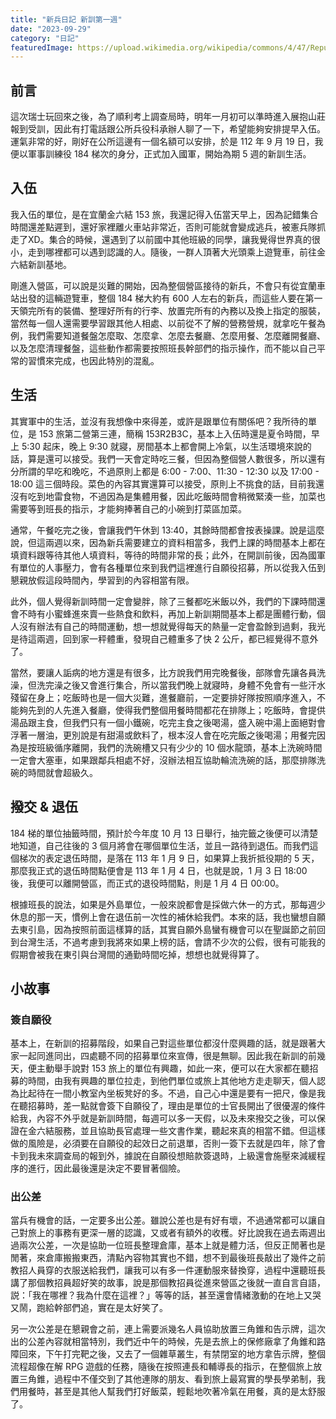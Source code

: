 ```yaml
---
title: "新兵日記 新訓第一週"
date: "2023-09-29"
category: "日記"
featuredImage: https://upload.wikimedia.org/wikipedia/commons/4/47/Republic_of_China_Army_%28ROCA%29_Logo.svg
---
```

## 前言
這次瑞士玩回來之後，為了順利考上調查局時，明年一月初可以準時進入展抱山莊報到受訓，因此有打電話跟公所兵役科承辦人聊了一下，希望能夠安排提早入伍。運氣非常的好，剛好在公所這邊有一個名額可以安排，於是 112 年 9 月 19 日，我便以軍事訓練役 184 梯次的身分，正式加入國軍，開始為期 5 週的新訓生活。

## 入伍
我入伍的單位，是在宜蘭金六結 153 旅，我還記得入伍當天早上，因為記錯集合時間還差點遲到，還好家裡離火車站非常近，否則可能就會變成逃兵，被憲兵隊抓走了XD。集合的時候，還遇到了以前國中其他班級的同學，讓我覺得世界真的很小，走到哪裡都可以遇到認識的人。隨後，一群人頂著大光頭乘上遊覽車，前往金六結新訓基地。

剛進入營區，可以說是災難的開始，因為整個營區接待的新兵，不會只有從宜蘭車站出發的這輛遊覽車，整個 184 梯大約有 600 人左右的新兵，而這些人要在第一天領完所有的裝備、整理好所有的行李、放置完所有的內務以及換上指定的服裝，當然每一個人還需要學習跟其他人相處、以前從不了解的營務營規，就拿吃午餐為例，我們需要知道餐盤怎麼取、怎麼拿、怎麼去餐廳、怎麼用餐、怎麼離開餐廳、以及怎麼清理餐盤，這些動作都需要按照班長幹部們的指示操作，而不能以自己平常的習慣來完成，也因此特別的混亂。

## 生活
其實軍中的生活，並沒有我想像中來得差，或許是跟單位有關係吧？我所待的單位，是 153 旅第二營第三連，簡稱 153R2B3C，基本上入伍時還是夏令時間，早上 5:30 起床，晚上 9:30 就寢，房間基本上都會開上冷氣，以生活環境來說的話，算是還可以接受。我們一天會定時吃三餐，但因為整個營人數很多，所以還有分所謂的早吃和晚吃，不過原則上都是 6:00 - 7:00、11:30 - 12:30 以及 17:00 - 18:00 這三個時段。菜色的內容其實還算可以接受，原則上不挑食的話，目前我還沒有吃到地雷食物，不過因為是集體用餐，因此吃飯時間會稍微緊湊一些，加菜也需要等到班長的指示，才能夠捧著自己的小碗到打菜區加菜。

通常，午餐吃完之後，會讓我們午休到 13:40，其餘時間都會按表操課。說是這麼說，但這兩週以來，因為新兵需要建立的資料相當多，我們上課的時間基本上都在填資料跟等待其他人填資料，等待的時間非常的長；此外，在開訓前後，因為國軍有單位的人事壓力，會有各種單位來到我們這裡進行自願役招募，所以從我入伍到懇親放假這段時間內，學習到的內容相當有限。

此外，個人覺得新訓時間一定會變胖，除了三餐都吃米飯以外，我們的下課時間還會不時有小蜜蜂進來賣一些熱食和飲料，再加上新訓期間基本上都是團體行動，個人沒有辦法有自己的時間運動，想一想就覺得每天的熱量一定會盈餘到過剩，我光是待這兩週，回到家一秤體重，發現自己體重多了快 2 公斤，都已經覺得不意外了。

當然，要讓人詬病的地方還是有很多，比方說我們用完晚餐後，部隊會先讓各員洗澡，但洗完澡之後又會進行集合，所以當我們晚上就寢時，身體不免會有一些汗水殘留在身上；吃飯時也是一個大災難，進餐廳前，一定要排好隊按照順序進入，不能夠先到的人先進入餐廳，使得我們整個用餐時間都花在排隊上；吃飯時，會提供湯品跟主食，但我們只有一個小鐵碗，吃完主食之後喝湯，盛入碗中湯上面絕對會浮著一層油，更別說是有甜湯或飲料了，根本沒人會在吃完飯之後喝湯；用餐完因為是按班級循序離開，我們的洗碗槽又只有少少的 10 個水龍頭，基本上洗碗時間一定會大塞車，如果跟鄰兵相處不好，沒辦法相互協助輪流洗碗的話，那麼排隊洗碗的時間就會超級久。

## 撥交 & 退伍
184 梯的單位抽籤時間，預計於今年度 10 月 13 日舉行，抽完籤之後便可以清楚地知道，自己往後的 3 個月將會在哪個單位生活，並且一路待到退伍。而我們這個梯次的表定退伍時間，是落在 113 年 1 月 9 日，如果算上我折抵役期的 5 天，那麼我正式的退伍時間點便會是 113 年 1 月 4 日，也就是說，1 月 3 日 18:00 後，我便可以離開營區，而正式的退役時間點，則是 1 月 4 日 00:00。

根據班長的說法，如果是外島單位，一般來說都會是採做六休一的方式，那每週少休息的那一天，慣例上會在退伍前一次性的補休給我們。本來的話，我也蠻想自願去東引島，因為按照前面這樣算的話，其實自願外島蠻有機會可以在聖誕節之前回到台灣生活，不過考慮到我將來如果上榜的話，會請不少次的公假，很有可能我的假期會被我在東引與台灣間的通勤時間吃掉，想想也就覺得算了。

## 小故事
### 簽自願役
基本上，在新訓的招募階段，如果自己對這些單位都沒什麼興趣的話，就是跟著大家一起同進同出，四處聽不同的招募單位來宣傳，很是無聊。因此我在新訓的前幾天，便主動舉手說對 153 旅上的單位有興趣，如此一來，便可以在大家都在聽招募的時間，由我有興趣的單位拉走，到他們單位或旅上其他地方走走聊天，個人認為比起待在一間小教室內坐板凳好的多。不過，自己心中還是要有一把尺，像是我在聽招募時，差一點就會簽下自願役了，理由是單位的士官長開出了很優渥的條件給我，內容不外乎就是新訓時間，每週可以多一天假，以及未來撥交之後，可以保證在金六結服務，並且協助長官處理一些文書作業，聽起來真的相當不錯。但這樣做的風險是，必須要在自願役的起效日之前退單，否則一簽下去就是四年，除了會卡到我未來調查局的報到外，據說在自願役想賠款簽退時，上級還會施壓來減緩程序的進行，因此最後還是決定不要冒著個險。

### 出公差
當兵有機會的話，一定要多出公差。雖說公差也是有好有壞，不過通常都可以讓自己對旅上的事務有更深一層的認識，又或者有額外的收穫。好比說我在過去兩週出過兩次公差，一次是協助一位班長整理倉庫，基本上就是體力活，但反正閒著也是閒著，來倉庫搬搬東西，清點內容物其實也不錯，想不到最後班長敲出了幾件之前教招人員穿的衣服送給我們，讓我可以有多一件運動服來替換穿，過程中還聽班長講了那個教招員超好笑的故事，說是那個教招員從進來營區之後就一直自言自語，説：「我在哪裡？我為什麼在這裡？」等等的話，甚至還會情緒激動的在地上又哭又鬧，跑給幹部們追，實在是太好笑了。

另一次公差是在懇親會之前，連上需要派幾名人員協助放置三角錐和告示牌，這次出的公差內容就相當特別，我們近中午的時候，先是去旅上的保修廠拿了角錐和路障回來，下午打完靶之後，又去了一個雜草叢生，有禁閉室的地方拿告示牌，整個流程超像在解 RPG 遊戲的任務，隨後在按照連長和輔導長的指示，在整個旅上放置三角錐，過程中不僅交到了其他連隊的朋友、看到旅上最寫實的學長學弟制，我們用餐時，甚至是其他人幫我們打好飯菜，輕鬆地吹著冷氣在用餐，真的是太舒服了。
